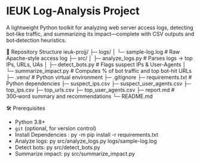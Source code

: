 # IEUK Log-Analysis Project

A lightweight Python toolkit for analyzing web server access logs, detecting bot‑like traffic, and summarizing its impact—complete with CSV outputs and bot‑detection heuristics.

📂 Repository Structure
ieuk-projj/
├─ logs/
│ └─ sample-log.log # Raw Apache-style access log
├─ src/
│ ├─ analyze_logs.py # Parses logs → top IPs, URLs, UAs
│ ├─ detect_bots.py # Flags suspect IPs & User-Agents
│ └─ summarize_impact.py # Computes % of bot traffic and top bot-hit URLs
├─ .venv/ # Python virtual environment
├─ .gitignore
├─ requirements.txt # Python dependencies
├─ suspect_ips.csv
├─ suspect_user_agents.csv
├─ top_ips.csv
├─ top_urls.csv
├─ top_user_agents.csv
├─ report.md # 300‑word summary and recommendations
└─ README.md

🛠️ Prerequisites

- Python 3.8+  
- `git` (optional, for version control)  
-  Install Dependencies : py -m pip install -r requirements.txt
-  Analyze logs: py src/analyze_logs.py logs/sample-log.log
-  Detect bots: py src/detect_bots.py
-  Summarize impact: py src/summarize_impact.py
